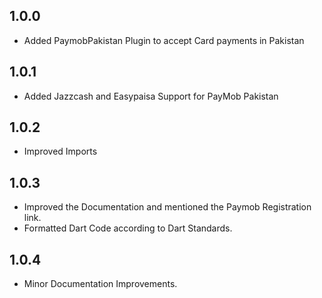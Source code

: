 ## 1.0.0
- Added PaymobPakistan Plugin to accept Card payments in Pakistan

## 1.0.1
- Added Jazzcash and Easypaisa Support for PayMob Pakistan

## 1.0.2
- Improved Imports

## 1.0.3
- Improved the Documentation and mentioned the Paymob Registration link.
- Formatted Dart Code according to Dart Standards.

## 1.0.4
- Minor Documentation Improvements.
